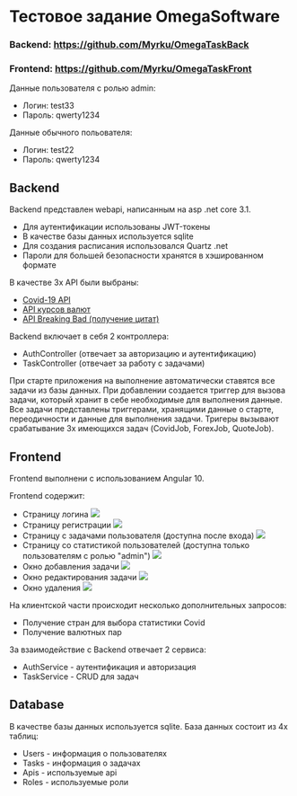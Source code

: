 # Тестовое задание OmegaSoftware

### Backend: https://github.com/Myrku/OmegaTaskBack
### Frontend: https://github.com/Myrku/OmegaTaskFront

Данные пользователя с ролью admin:
- Логин: test33
- Пароль: qwerty1234

Данные обычного польователя:
- Логин: test22
- Пароль: qwerty1234

## Backend
Backend представлен webapi, написанным на asp .net core 3.1.

- Для аутентификации использованы JWT-токены
- В качестве базы данных используется sqlite
- Для создания расписания использовался Quartz .net
- Пароли для большей безопасности хранятся в хэшированном формате

В качестве 3х API были выбраны:
- [Covid-19 API](https://covid19-api.org/)
- [API курсов валют](https://twelvedata.com/)
- [API Breaking Bad (получение цитат)](https://www.breakingbadapi.com/)

Backend включает в себя 2 контроллера: 
- AuthController (отвечает за авторизацию и аутентификацию)
- TaskController (отвечает за работу с задачами)

При старте приложения на выполнение автоматически ставятся все задачи из базы данных.
При добавлении создается триггер для вызова задачи, который хранит в себе необходимые для выполнения данные.
Все задачи представлены триггерами, хранящими данные о старте, переодичности и данные для выполнения задачи.
Тригеры вызывают срабатывание 3х имеющихся задач (CovidJob, ForexJob, QuoteJob).

## Frontend

Frontend выполнени с использованием Angular 10.

Frontend содержит:
- Страницу логина
![](https://i.ibb.co/hRpr63p/image.png)
- Страницу регистрации
![](https://i.ibb.co/1ngxcwj/image.png)
- Страницу с задачами пользователя (доступна после входа)
![](https://i.ibb.co/YtP5kym/image.png)
- Страницу со статистикой пользователей (доступна только пользователям с ролью "admin")
![](https://i.ibb.co/H7SgsQv/image.png)
- Окно добавления задачи
![](https://i.ibb.co/6n3KyxY/image.png)
- Окно редактирования задачи
![](https://i.ibb.co/9969kGb/image.png)
- Окно удаления
![](https://i.ibb.co/9pSHwnP/image.png)

На клиентской части происходит несколько дополнительных запросов:
- Получение стран для выбора статистики Covid
- Получение валютных пар

За взаимодействие с Backend отвечает 2 сервиса:
- AuthService - аутентификация и авторизация
- TaskService - CRUD для задач

## Database

В качестве базы данных используется sqlite.
База данных состоит из 4х таблиц:
- Users - информация о пользователях
- Tasks - информация о задачах
- Apis - используемые api
- Roles - используемые роли

